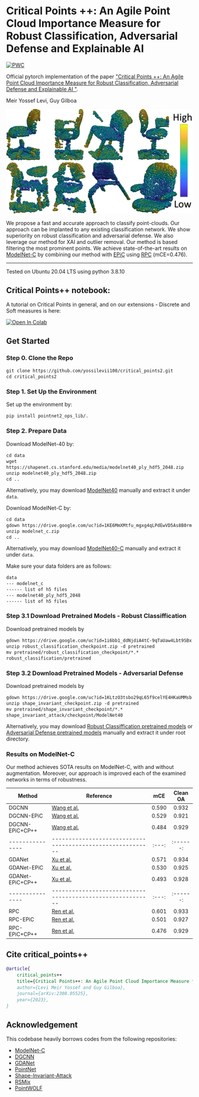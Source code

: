 # Critical Points ++: An Agile Point Cloud Importance Measure for Robust Classification, Adversarial Defense and Explainable AI

[![PWC](https://img.shields.io/endpoint.svg?url=https://paperswithcode.com/badge/critical-points-an-agile-point-cloud/point-cloud-classification-on-pointcloud-c)](https://paperswithcode.com/sota/point-cloud-classification-on-pointcloud-c?p=critical-points-an-agile-point-cloud)

Official pytorch implementation of the paper ["Critical Points ++: An Agile Point Cloud Importance Measure for Robust Classification, Adversarial Defense and Explainable AI
"](https://arxiv.org/abs/2308.05525).

Meir Yossef Levi, Guy Gilboa

<img src="./misc/teaser.png" width=600>

We propose a fast and accurate approach to classify point-clouds. Our approach can be implanted to any existing classification network.
We show superiority on robust classification and adversarial defense. We also leverage our method for XAI and outlier removal. 
Our method is based filtering the most prominent points. We achieve state-of-the-art results on [ModelNet-C](https://github.com/jiawei-ren/ModelNet-C) by combining our method with [EPiC](https://github.com/yossilevii100/EPiC) using [RPC](https://github.com/jiawei-ren/ModelNet-C) (mCE=0.476).

----
Tested on Ubuntu 20.04 LTS using python 3.8.10 

## Critical Points++ notebook:
A tutorial on Critical Points in general, and on our extensions - Discrete and Soft measures is here:

[![Open In Colab](https://colab.research.google.com/assets/colab-badge.svg)](https://colab.research.google.com/drive/1xLl2asGdL1E0PZM7j6QhK3tCl08fBFHI)

## Get Started

### Step 0. Clone the Repo
```shell
git clone https://github.com/yossilevii100/critical_points2.git
cd critical_points2
```

### Step 1. Set Up the Environment
Set up the environment by:
```shell
pip install pointnet2_ops_lib/.
```

### Step 2. Prepare Data
Download ModelNet-40 by:

```shell
cd data
wget https://shapenet.cs.stanford.edu/media/modelnet40_ply_hdf5_2048.zip
unzip modelnet40_ply_hdf5_2048.zip
cd ..
```

Alternatively, you may download [ModelNet40](https://shapenet.cs.stanford.edu/media/modelnet40_ply_hdf5_2048.zip) manually and extract it under `data`.

Download ModelNet-C by:
```shell
cd data
gdown https://drive.google.com/uc?id=1KE6MmXMtfu_mgxg4qLPdEwVD5As8B0rm
unzip modelnet_c.zip
cd ..
```
Alternatively, you may download [ModelNet40-C](https://drive.google.com/file/d/1KE6MmXMtfu_mgxg4qLPdEwVD5As8B0rm/view?usp=sharing) manually and extract it under `data`.

Make sure your data folders are as follows:

```
data
--- modelnet_c
------ list of h5 files
--- modelnet40_ply_hdf5_2048
------ list of h5 files
```

### Step 3.1 Download Pretrained Models - Robust Classiffication
Download pretrained models by
```shell
gdown https://drive.google.com/uc?id=1i6bb1_ddNjdiA4tC-9qTaUaw4Lbt9SBx
unzip robust_classification_checkpoint.zip -d pretrained
mv pretrained/robust_classification_checkpoint/*.* robust_classification/pretrained
```

### Step 3.2 Download Pretrained Models - Adversarial Defense
Download pretrained models by
```shell
gdown https://drive.google.com/uc?id=1KLtzO3tsbo29qL65f9celYE4HKaUMMsb
unzip shape_invariant_checkpoint.zip -d pretrained
mv pretrained/shape_invariant_checkpoint/*.* shape_invariant_attack/checkpoint/ModelNet40
```


Alternatively, you may download [Robust Classiffication pretrained models](https://drive.google.com/file/d/1iTR9eiGrfQVQENPZoZG-IYwMTkGSb30_/view?usp=sharing) or [Adversarial Defense pretrained models](https://drive.google.com/file/d/18nP4-NtnjmPDLccPUDwlifySRbWjGGVz/view?usp=sharing) manually and extract it under root directory.

### Results on ModelNet-C
Our method achieves SOTA results on ModelNet-C, with and without augmentation.
Moreover, our approach is improved each of the examined networks in terms of robustness.

| Method          | Reference                                                  |  mCE  | Clean OA |
| --------------- | ---------------------------------------------------------- | :---: | :------: |
| DGCNN           | [Wang et al.](https://arxiv.org/abs/1801.07829)            | 0.590 |   0.932  |
| DGCNN-EPiC      | [Wang et al.](https://arxiv.org/abs/1801.07829)            | 0.529 |   0.921  |
| DGCNN-EPiC+CP++ | [Wang et al.](https://arxiv.org/abs/1801.07829)            | 0.484 |   0.929  |
| --------------- | ---------------------------------------------------------- | :---: | :------: |
| GDANet          | [Xu et al.](https://arxiv.org/abs/2012.10921)              | 0.571 |   0.934  |
| GDANet-EPiC     | [Xu et al.](https://arxiv.org/abs/2012.10921)              | 0.530 |   0.925  |
| GDANet-EPiC+CP++| [Xu et al.](https://arxiv.org/abs/2012.10921)              | 0.493 |   0.928  |
| --------------- | ---------------------------------------------------------- | :---: | :------: |
| RPC             | [Ren et al.](https://arxiv.org/abs/2202.03377) 	           | 0.601 |   0.933  |
| RPC-EPiC        | [Ren et al.](https://arxiv.org/abs/2202.03377) 	           | 0.501 |   0.927  |
| RPC-EPiC+CP++   | [Ren et al.](https://arxiv.org/abs/2202.03377) 	           | 0.476 |   0.929  |


## Cite critical_points++
```bibtex
@article{
    critical_points++
    title={Critical Points++: An Agile Point Cloud Importance Measure for Robust Classification, Adversarial Defense and Explainable AI},
    author={Levi Meir Yossef and Guy Gilboa},
    journal={arXiv:2308.05525},
    year={2023},
}
```


## Acknowledgement
This codebase heavily borrows codes from the following repositories:
- [ModelNet-C](https://github.com/jiawei-ren/ModelNet-C)
- [DGCNN](https://github.com/WangYueFt/dgcnn/tree/master/pytorch)
- [GDANet](https://github.com/mutianxu/GDANet)
- [PointNet](https://github.com/charlesq34/pointnet)
- [Shape-Invariant-Attack](https://github.com/shikiw/SI-Adv)
- [RSMix](https://github.com/dogyoonlee/RSMix)
- [PointWOLF](https://github.com/mlvlab/PointWOLF)


